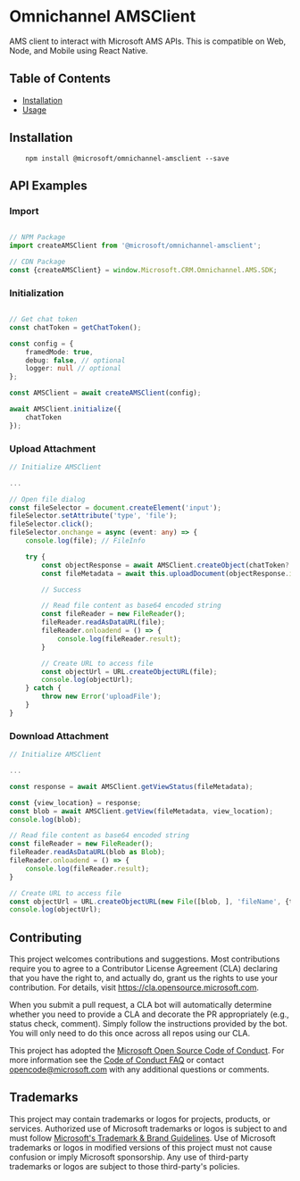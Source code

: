 # Omnichannel AMSClient

AMS client to interact with Microsoft AMS APIs. This is compatible on Web, Node, and Mobile using React Native.

## Table of Contents
- [Installation](#installation)
- [Usage](#Usage)

## Installation

```
    npm install @microsoft/omnichannel-amsclient --save
```

## API Examples

### Import

```ts

// NPM Package
import createAMSClient from '@microsoft/omnichannel-amsclient';

// CDN Package
const {createAMSClient} = window.Microsoft.CRM.Omnichannel.AMS.SDK;

```

### Initialization
```ts

// Get chat token
const chatToken = getChatToken();

const config = {
    framedMode: true,
    debug: false, // optional
    logger: null // optional
};

const AMSClient = await createAMSClient(config);

await AMSClient.initialize({
    chatToken
});
```

### Upload Attachment
```ts
// Initialize AMSClient

...

// Open file dialog
const fileSelector = document.createElement('input');
fileSelector.setAttribute('type', 'file');
fileSelector.click();
fileSelector.onchange = async (event: any) => {
    console.log(file); // FileInfo

    try {
        const objectResponse = await AMSClient.createObject(chatToken?.chatId as string, fileInfo);
        const fileMetadata = await this.uploadDocument(objectResponse.id, file);

        // Success

        // Read file content as base64 encoded string
        const fileReader = new FileReader();
        fileReader.readAsDataURL(file);
        fileReader.onloadend = () => {
            console.log(fileReader.result);
        }

        // Create URL to access file
        const objectUrl = URL.createObjectURL(file);
        console.log(objectUrl);
    } catch {
        throw new Error('uploadFile');
    }
}
```

### Download Attachment
```ts
// Initialize AMSClient

...

const response = await AMSClient.getViewStatus(fileMetadata);

const {view_location} = response;
const blob = await AMSClient.getView(fileMetadata, view_location);
console.log(blob);

// Read file content as base64 encoded string
const fileReader = new FileReader();
fileReader.readAsDataURL(blob as Blob);
fileReader.onloadend = () => {
    console.log(fileReader.result);
}

// Create URL to access file
const objectUrl = URL.createObjectURL(new File([blob, ], 'fileName', {type: blob.type}));
console.log(objectUrl);
```

## Contributing

This project welcomes contributions and suggestions.  Most contributions require you to agree to a
Contributor License Agreement (CLA) declaring that you have the right to, and actually do, grant us
the rights to use your contribution. For details, visit https://cla.opensource.microsoft.com.

When you submit a pull request, a CLA bot will automatically determine whether you need to provide
a CLA and decorate the PR appropriately (e.g., status check, comment). Simply follow the instructions
provided by the bot. You will only need to do this once across all repos using our CLA.

This project has adopted the [Microsoft Open Source Code of Conduct](https://opensource.microsoft.com/codeofconduct/).
For more information see the [Code of Conduct FAQ](https://opensource.microsoft.com/codeofconduct/faq/) or
contact [opencode@microsoft.com](mailto:opencode@microsoft.com) with any additional questions or comments.

## Trademarks

This project may contain trademarks or logos for projects, products, or services. Authorized use of Microsoft
trademarks or logos is subject to and must follow
[Microsoft's Trademark & Brand Guidelines](https://www.microsoft.com/en-us/legal/intellectualproperty/trademarks/usage/general).
Use of Microsoft trademarks or logos in modified versions of this project must not cause confusion or imply Microsoft sponsorship.
Any use of third-party trademarks or logos are subject to those third-party's policies.
